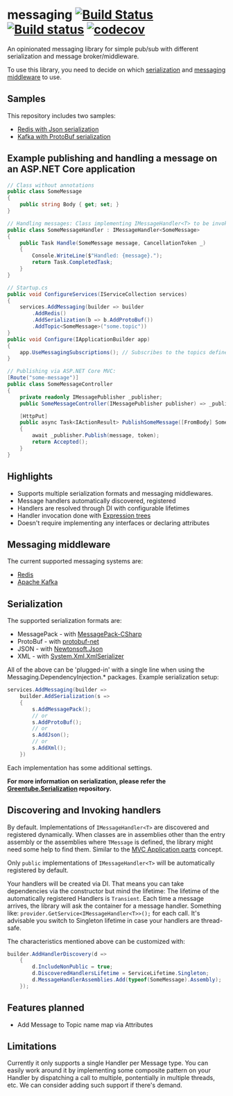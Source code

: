 # messaging [![Build Status](https://travis-ci.org/Greentube/messaging.svg?branch=master)](https://travis-ci.org/Greentube/messaging) [![Build status](https://ci.appveyor.com/api/projects/status/a3pstjg357fn8it9/branch/master?svg=true)](https://ci.appveyor.com/project/Greentube/messaging) [![codecov](https://codecov.io/gh/Greentube/messaging/branch/master/graph/badge.svg)](https://codecov.io/gh/Greentube/messaging)

An opinionated messaging library for simple pub/sub with different serialization and message broker/middleware.

To use this library, you need to decide on which [serialization](#serialization) and [messaging middleware](#messaging-middleware) to use.

## Samples

This repository includes two samples:

* [Redis with Json serialization](https://github.com/Greentube/messaging/tree/master/samples/Greentube.Messaging.Sample.Redis)
* [Kafka with ProtoBuf serialization](https://github.com/Greentube/messaging/tree/master/samples/Greentube.Messaging.Sample.Kafka)

## Example publishing and handling a message on an ASP.NET Core application

```csharp
// Class without annotations
public class SomeMessage
{
    public string Body { get; set; }
}

// Handling messages: Class implementing IMessageHandler<T> to be invoked when T arrives
public class SomeMessageHandler : IMessageHandler<SomeMessage>
{
    public Task Handle(SomeMessage message, CancellationToken _)
    {
        Console.WriteLine($"Handled: {message}.");
        return Task.CompletedTask;
    }
}

// Startup.cs
public void ConfigureServices(IServiceCollection services)
{
    services.AddMessaging(builder => builder
        .AddRedis()
        .AddSerialization(b => b.AddProtoBuf())
        .AddTopic<SomeMessage>("some.topic"))
}
public void Configure(IApplicationBuilder app)
{
    app.UseMessagingSubscriptions(); // Subscribes to the topics defined via Services
}

// Publishing via ASP.NET Core MVC:
[Route("some-message")]
public class SomeMessageController
{
    private readonly IMessagePublisher _publisher;
    public SomeMessageController(IMessagePublisher publisher) => _publisher;

    [HttpPut]
    public async Task<IActionResult> PublishSomeMessage([FromBody] SomeMessage message, CancellationToken token)
    {
        await _publisher.Publish(message, token);
        return Accepted();
    }
}
```

## Highlights

* Supports multiple serialization formats and messaging middlewares.
* Message handlers automatically discovered, registered
* Handlers are resolved through DI with configurable lifetimes
* Handler invocation done with [Expression trees](https://docs.microsoft.com/en-us/dotnet/csharp/programming-guide/concepts/expression-trees/)
* Doesn't require implementing any interfaces or declaring attributes

## Messaging middleware

The current supported messaging systems are:

* [Redis](https://redis.io/topics/pubsub)
* [Apache Kafka](https://kafka.apache.org/)

## Serialization

The supported serialization formats are:

* MessagePack - with [MessagePack-CSharp](https://github.com/neuecc/MessagePack-CSharp)
* ProtoBuf - with [protobuf-net](https://github.com/mgravell/protobuf-net)
* JSON - with [Newtonsoft.Json](https://github.com/JamesNK/Newtonsoft.Json)
* XML - with [System.Xml.XmlSerializer](https://github.com/dotnet/corefx/tree/master/src/System.Xml.XmlSerializer)

All of the above can be 'plugged-in' with a single line when using the Messaging.DependencyInjection.* packages.
Example serialization setup:

```csharp
services.AddMessaging(builder =>
    builder.AddSerialization(s =>
    {
        s.AddMessagePack();
        // or
        s.AddProtoBuf();
        // or
        s.AddJson();
        // or
        s.AddXml();
    })
```

Each implementation has some additional settings.

**For more information on serialization, please refer the [Greentube.Serialization](https://github.com/Greentube/serialization) repository.**

## Discovering and Invoking handlers

By default. Implementations of `IMessageHandler<T>` are discovered and registered dynamically. 
When classes are in assemblies other than the entry assembly or the assemblies where `TMessage` is defined, 
the library might need some help to find them. Similar to the [MVC Application parts](https://docs.microsoft.com/en-us/aspnet/core/mvc/advanced/app-parts) concept.

Only `public` implementations of `IMessageHandler<T>` will be automatically registered by default.

Your handlers will be created via DI. That means you can take dependencies via the constructor but mind the lifetime:
The lifetime of the automatically registered Handlers is `Transient`. Each time a message arrives, the library will ask the container
for a message handler. Something like: `provider.GetService<IMessageHandler<T>>();` for each call.
It's advisable you switch to Singleton lifetime in case your handlers are thread-safe.

The characteristics mentioned above can be customized with:

```csharp
builder.AddHandlerDiscovery(d =>
    {
        d.IncludeNonPublic = true;
        d.DiscoveredHandlersLifetime = ServiceLifetime.Singleton;
        d.MessageHandlerAssemblies.Add(typeof(SomeMessage).Assembly);
    });
```

## Features planned

* Add Message to Topic name map via Attributes

## Limitations

Currently it only supports a single Handler per Message type. You can easily work around it by implementing some
composite pattern on your Handler by dispatching a call to multiple, pontentially in multiple threads, etc.
We can consider adding such support if there's demand.
